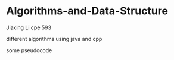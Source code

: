 # Algorithms-and-Data-Structure

Jiaxing Li
cpe 593

different algorithms using java and cpp

some pseudocode
